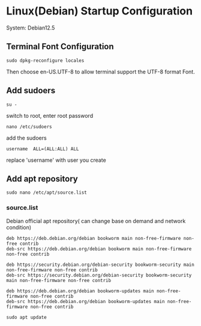 # Linux(Debian) Startup Configuration

System: Debian12.5

## Terminal Font Configuration

```shell
sudo dpkg-reconfigure locales
```

Then choose en-US.UTF-8 to allow terminal support the UTF-8 format Font.

## Add sudoers

```shell
su -
```

switch to root, enter root password

```shell
nano /etc/sudoers
```

add the sudoers

```config
username  ALL=(ALL:ALL) ALL
```

replace 'username' with user you create

## Add apt repository

```shell
sudo nano /etc/apt/source.list
```

### source.list

Debian official apt repository( can change base on demand and network condition)

```list
deb https://deb.debian.org/debian bookworm main non-free-firmware non-free contrib
deb-src https://deb.debian.org/debian bookworm main non-free-firmware non-free contrib

deb https://security.debian.org/debian-security bookworm-security main non-free-firmware non-free contrib
deb-src https://security.debian.org/debian-security bookworm-security main non-free-firmware non-free contrib

deb https://deb.debian.org/debian bookworm-updates main non-free-firmware non-free contrib
deb-src https://deb.debian.org/debian bookworm-updates main non-free-firmware non-free contrib
```

```shell
sudo apt update
```

